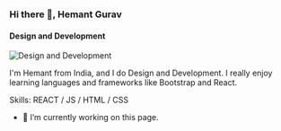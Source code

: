 ### Hi there 👋, Hemant Gurav
#### Design and Development
![Design and Development](https://www.pramukhdigital.com/wp-content/uploads/2018/07/New-PNC-Animated-Banners.gif)

I'm Hemant from India, and I do Design and Development. I really enjoy learning languages and frameworks like Bootstrap and React. 

Skills: REACT / JS / HTML / CSS

- 🔭 I’m currently working on this page. 




